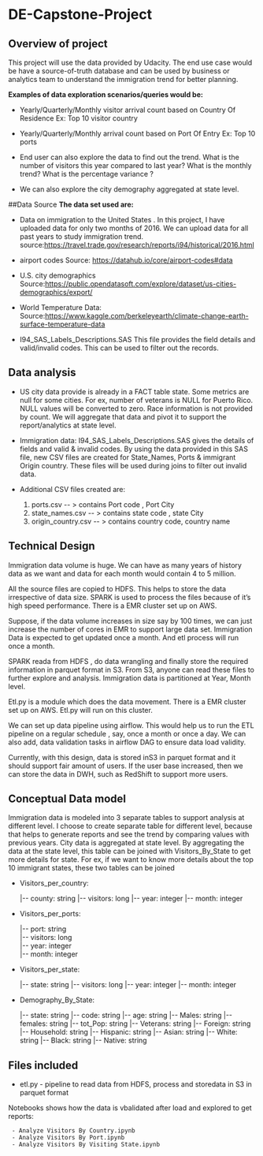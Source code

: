 # DE-Capstone-Project

## Overview of project
This project will use the data provided by Udacity. The end use case would be have a source-of-truth database 
and can be used by business or analytics team to understand the immigration trend for better planning.

**Examples of data exploration scenarios/queries would be:**

-	Yearly/Quarterly/Monthly visitor arrival count based on Country Of Residence
                     Ex: Top 10 visitor country

-	Yearly/Quarterly/Monthly arrival count based on Port Of Entry
                      Ex: Top 10 ports

-	End user can also explore the data to find out the trend. What is the number of visitors 
                     this year compared to last year? What is the monthly trend? What is the percentage variance ? 

-	We can also explore the city demography aggregated at state level.

##Data Source
**The data set used are:**

- Data on immigration to the United States . In this project, I have uploaded data for only two months of 2016.
We can upload data for all past years to study immigration trend.
source:https://travel.trade.gov/research/reports/i94/historical/2016.html

- airport codes
Source: https://datahub.io/core/airport-codes#data

- U.S. city demographics
Source:https://public.opendatasoft.com/explore/dataset/us-cities-demographics/export/

- World Temperature Data:   
Source:https://www.kaggle.com/berkeleyearth/climate-change-earth-surface-temperature-data


- I94_SAS_Labels_Descriptions.SAS
This file provides the field details and valid/invalid codes. This can be used to filter out the records.


## Data analysis
- US city data provide is already in a FACT table state. Some metrics are null for some cities. For ex,  number of veterans is NULL for Puerto Rico.  NULL values will be converted to zero.                                                                                                                       Race information is not provided by count. We will aggregate that data and pivot it to support the report/analytics at state level.

- Immigration data: I94_SAS_Labels_Descriptions.SAS gives the details of fields and valid & invalid codes. By using the data provided in this SAS file, new CSV files are created for State_Names, Ports & immigrant Origin country.
       These files will be used during joins to filter out invalid data.

- Additional CSV files created are:
    1.	ports.csv -- > contains Port code , Port City
    2.	state_names.csv -- > contains state code , state City
    3.	origin_country.csv  -- > contains country code, country name

## Technical Design
Immigration data volume is huge. We can have as many years of history data as we want and data for each month would contain 4 to 5 million.

All the source files are copied to HDFS. This helps to store the data irrespective of data size.  SPARK is used to process the files because of it’s high speed performance.
There is a EMR cluster set up on AWS.  

Suppose, if the data volume increases in size say by 100 times, we can just increase the number of cores in EMR to support large data set.
Immigration Data is expected to get updated once a month. And etl process will run once a month.

SPARK reada from HDFS ,  do data wrangling and finally store the required information in parquet format in S3.
From S3, anyone can read these files to further explore and analysis.
Immigration data is partitioned at Year, Month level.

Etl.py is a module which does the data movement.  There is a EMR cluster set up on AWS. Etl.py will run on this cluster.

We can set up data pipeline using airflow. This would help us to run the ETL pipeline on a regular schedule , say, once a month or once a day.
We can also add, data validation tasks in airflow DAG to ensure data load validity.

Currently, with this design, data is stored inS3 in parquet format and it should support fair amount of users.
If the user base increased, then we can store the data in DWH, such as RedShift to support more users.


## Conceptual Data model
        
Immigration data is modeled into 3 separate tables to support analysis at  different level. I choose to create separate table for different level, 
because that helps to generate reports and see the trend by comparing values with previous years.
City data is aggregated at state level. By aggregating the data at the state level, this table can be joined with Visitors_By_State to get more details for state.
For ex, if we want to know more details about the top 10 immigrant states, these two tables can be joined

- Visitors_per_country:


     |-- county: string 
     |-- visitors: long
     |-- year: integer 
     |-- month: integer 

- Visitors_per_ports:


     |-- port: string  
     |-- visitors: long  
     |-- year: integer  
     |-- month: integer  


- Visitors_per_state: 


     |-- state: string 
     |-- visitors: long 
     |-- year: integer 
     |-- month: integer


- Demography_By_State:

     
     |-- state: string 
     |-- code: string 
     |-- age: string 
     |-- Males: string 
     |-- females: string 
     |-- tot_Pop: string 
     |-- Veterans: string 
     |-- Foreign: string
     |-- Household: string 
     |-- Hispanic: string 
     |-- Asian: string 
     |-- White: string 
     |-- Black: string 
     |-- Native: string 

 ## Files included
 
 - etl.py - pipeline to read data from HDFS, process and storedata in S3 in parquet format

 Notebooks shows how the data is vbalidated after load and explored to get reports:
 
     - Analyze Visitors By Country.ipynb
     - Analyze Visitors By Port.ipynb
     - Analyze Visitors By Visiting State.ipynb

 
 